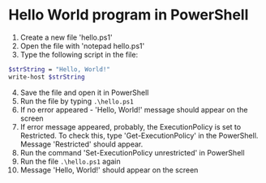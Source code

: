 # Hello World program in PowerShell 

1. Create a new file 'hello.ps1'
2. Open the file with 'notepad hello.ps1'
3. Type the following script in the file:
```sh
$strString = "Hello, World!"
write-host $strString
```
4. Save the file and open it in PowerShell
5. Run the file by typing ```.\hello.ps1```
6. If no error appeared - 'Hello, World!' message should appear on the screen
7. If error message appeared, probably, the ExecutionPolicy is set to Restricted. To check this, type 'Get-ExecutionPolicy' in the PowerShell. Message 'Restricted' should appear.
8. Run the command 'Set-ExecutionPolicy unrestricted' in PowerShell
9. Run the file ```.\hello.ps1``` again
10. Message 'Hello, World!' should appear on the screen
